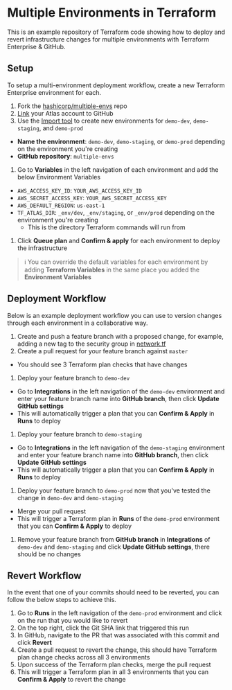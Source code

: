 # Multiple Environments in Terraform

This is an example repository of Terraform code showing how to deploy and revert infrastructure changes for multiple environments with Terraform Enterprise & GitHub.

## Setup

To setup a multi-environment deployment workflow, create a new Terraform Enterprise environment for each.

1. Fork the [hashicorp/multiple-envs](https://github.com/hashicorp/multiple-envs) repo
1. [Link](https://atlas.hashicorp.com/settings/connections) your Atlas account to GitHub
1. Use the [Import tool](https://atlas.hashicorp.com/configurations/import) to create new environments for `demo-dev`, `demo-staging`, and `demo-prod`
  - **Name the environment**: `demo-dev`, `demo-staging`, or `demo-prod` depending on the environment you're creating
  - **GitHub repository**: `multiple-envs`
1. Go to **Variables** in the left navigation of each environment and add the below Environment Variables
  - `AWS_ACCESS_KEY_ID`: `YOUR_AWS_ACCESS_KEY_ID`
  - `AWS_SECRET_ACCESS_KEY`: `YOUR_AWS_SECRET_ACCESS_KEY`
  - `AWS_DEFAULT_REGION`: `us-east-1`
  - `TF_ATLAS_DIR`: `_env/dev`, `_env/staging`, or `_env/prod` depending on the environment you're creating
    - This is the directory Terraform commands will run from
1. Click **Queue plan** and **Confirm & apply** for each environment to deploy the infrastructure

> :information_source: You can override the default variables for each environment by adding **Terraform Variables** in the same place you added the **Environment Variables**

## Deployment Workflow

Below is an example deployment workflow you can use to version changes through each environment in a collaborative way.

1. Create and push a feature branch with a proposed change, for example, adding a new tag to the security group in [network.tf](modules/network/network.tf#L26)
1. Create a pull request for your feature branch against `master`
  - You should see 3 Terraform plan checks that have changes
1. Deploy your feature branch to `demo-dev`
  - Go to **Integrations** in the left navigation of the `demo-dev` environment and enter your feature branch name into **GitHub branch**, then click **Update GitHub settings**
  - This will automatically trigger a plan that you can **Confirm & Apply** in **Runs** to deploy
1. Deploy your feature branch to `demo-staging`
  - Go to **Integrations** in the left navigation of the `demo-staging` environment and enter your feature branch name into **GitHub branch**, then click **Update GitHub settings**
  - This will automatically trigger a plan that you can **Confirm & Apply** in **Runs** to deploy
1. Deploy your feature branch to `demo-prod` now that you've tested the change in `demo-dev` and `demo-staging`
  - Merge your pull request
  - This will trigger a Terraform plan in **Runs** of the `demo-prod` environment that you can **Confirm & Apply** to deploy
1. Remove your feature branch from **GitHub branch** in **Integrations** of `demo-dev` and `demo-staging` and click **Update GitHub settings**, there should be no changes

## Revert Workflow

In the event that one of your commits should need to be reverted, you can follow the below steps to achieve this.

1. Go to **Runs** in the left navigation of the `demo-prod` environment and click on the run that you would like to revert
1. On the top right, click the Git SHA link that triggered this run
1. In GitHub, navigate to the PR that was associated with this commit and click **Revert**
1. Create a pull request to revert the change, this should have Terraform plan change checks across all 3 environments
1. Upon success of the Terraform plan checks, merge the pull request
1. This will trigger a Terraform plan in all 3 environments that you can **Confirm & Apply** to revert the change
